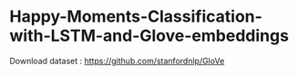 # Happy-Moments-Classification-with-LSTM-and-Glove-embeddings

Download dataset : https://github.com/stanfordnlp/GloVe
